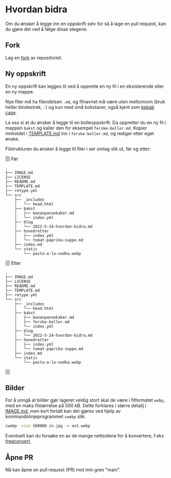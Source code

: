 # Hvordan bidra

Om du ønsker å legge inn en oppskrift selv for så å lage en pull request, kan du gjøre
det ved å følge disse stegene.

## Fork

Lag en [fork](https://github.com/engeir/simple-recipes-cookbook/fork) av repositoriet.

## Ny oppskrift

En ny oppskrift kan legges til ved å opprette en ny fil i en eksisterende eller en ny
mappe.

Nye filer _må_ ha filendelsen `.md`, og filnavnet må være uten mellomrom (bruk heller
bindestrek, `-`) og kun med små bokstaver, også kjent som
[kebab case](https://en.wikipedia.org/wiki/Letter_case#Kebab_case).

La oss si at du ønsker å legge til en bolleoppskrift. Da oppretter du en ny fil i mappen
`bakst` og kaller den for eksempel `ferske-boller.md`. Kopier innholdet i
[TEMPLATE.md](https://github.com/engeir/simple-recipes-cookbook/blob/main/TEMPLATE.md?plain=1)
inn i `ferske-boller.md`, og rediger etter eget ønske.

Filstrukturen du ønsker å legge til filer i ser omlag slik ut, før og etter:

||| Før

```text
.
├── IMAGE.md
├── LICENSE
├── README.md
├── TEMPLATE.md
├── retype.yml
└── src
    ├── _includes
    │   └── head.html
    ├── bakst
    │   ├── bananpannekaker.md
    │   └── index.yml
    ├── blog
    │   └── 2022-5-24-hvordan-bidra.md
    ├── hovedretter
    │   ├── index.yml
    │   └── tomat-paprika-suppe.md
    ├── index.md
    └── static
        └── pasta-a-la-vodka.webp
```

||| Etter

```text
.
├── IMAGE.md
├── LICENSE
├── README.md
├── TEMPLATE.md
├── retype.yml
└── src
    ├── _includes
    │   └── head.html
    ├── bakst
    │   ├── bananpannekaker.md
    │   ├── ferske-boller.md
    │   └── index.yml
    ├── blog
    │   └── 2022-5-24-hvordan-bidra.md
    ├── hovedretter
    │   ├── index.yml
    │   └── tomat-paprika-suppe.md
    ├── index.md
    └── static
        └── pasta-a-la-vodka.webp
```

|||

## Bilder

For å unngå at bilder gjør lageret veldig stort skal de være i filformatet `webp`, med
en maks filstørrelse på 500 kB. Dette forklares i større detailj i
[IMAGE.md](./../../IMAGE.md), men kort fortalt kan det gjøres ved hjelp av
kommandolinjeprogrammet `cwebp` slik:

```bash
cwebp -size 500000 in.jpg -o out.webp
```

Eventuelt kan du forsøke en av de mange nettsidene for å konvertere, f.eks
[freeconvert](https://www.freeconvert.com/jpg-to-webp).

## Åpne PR

Nå kan åpne en pull request (PR) mot min gren "main".
